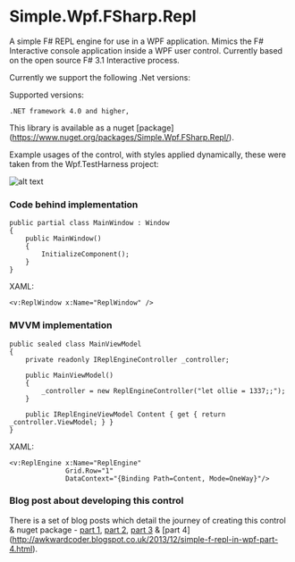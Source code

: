 Simple.Wpf.FSharp.Repl
======================

A simple F# REPL engine for use in a WPF application. Mimics the F# Interactive console application inside a WPF user control. Currently based on the open source F# 3.1 Interactive process.

Currently we support the following .Net versions:

Supported versions:

	.NET framework 4.0 and higher,
	
This library is available as a nuget [package] (https://www.nuget.org/packages/Simple.Wpf.FSharp.Repl/).

Example usages of the control, with styles applied dynamically, these were taken from the Wpf.TestHarness project:

![alt text](https://raw.github.com/oriches/Simple.Wpf.FSharp.Repl/master/Readme%20Images/examples.png "Example usage using 2 different themes")

### Code behind implementation

```
public partial class MainWindow : Window
{
    public MainWindow()
    {
        InitializeComponent();
    }
}
```
XAML:
```
<v:ReplWindow x:Name="ReplWindow" />
```

### MVVM implementation

```
public sealed class MainViewModel
{
    private readonly IReplEngineController _controller;

    public MainViewModel()
    {
        _controller = new ReplEngineController("let ollie = 1337;;");
    }

    public IReplEngineViewModel Content { get { return _controller.ViewModel; } }
}
```

XAML:
```
<v:ReplEngine x:Name="ReplEngine"
              Grid.Row="1"
              DataContext="{Binding Path=Content, Mode=OneWay}"/>
```


### Blog post about developing this control

There is a set of blog posts which detail the journey of creating this control & nuget package - [part 1](http://awkwardcoder.blogspot.co.uk/2013/12/simple-f-repl-in-wpf-part-1.html), [part 2](http://awkwardcoder.blogspot.co.uk/2013/12/simple-f-repl-in-wpf-part-2.html), [part 3](http://awkwardcoder.blogspot.co.uk/2013/12/simple-f-repl-in-wpf-part-3.html) & [part 4] (http://awkwardcoder.blogspot.co.uk/2013/12/simple-f-repl-in-wpf-part-4.html).
